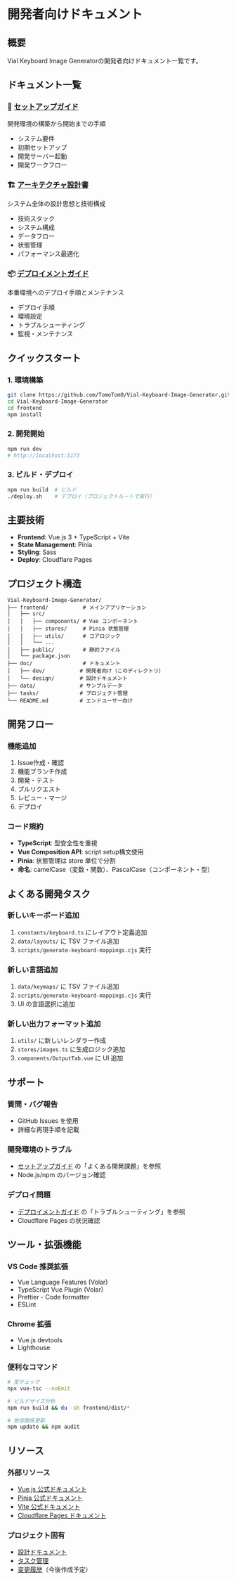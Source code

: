 # 開発者向けドキュメント

## 概要

Vial Keyboard Image Generatorの開発者向けドキュメント一覧です。

## ドキュメント一覧

### 🚀 [セットアップガイド](./setup.md)
開発環境の構築から開始までの手順
- システム要件
- 初期セットアップ
- 開発サーバー起動
- 開発ワークフロー

### 🏗️ [アーキテクチャ設計書](./architecture.md)
システム全体の設計思想と技術構成
- 技術スタック
- システム構成
- データフロー
- 状態管理
- パフォーマンス最適化

### 📦 [デプロイメントガイド](./deployment.md)
本番環境へのデプロイ手順とメンテナンス
- デプロイ手順
- 環境設定
- トラブルシューティング
- 監視・メンテナンス

## クイックスタート

### 1. 環境構築
```bash
git clone https://github.com/TomoTom0/Vial-Keyboard-Image-Generator.git
cd Vial-Keyboard-Image-Generator
cd frontend
npm install
```

### 2. 開発開始
```bash
npm run dev
# http://localhost:5173
```

### 3. ビルド・デプロイ
```bash
npm run build  # ビルド
./deploy.sh    # デプロイ（プロジェクトルートで実行）
```

## 主要技術

- **Frontend**: Vue.js 3 + TypeScript + Vite
- **State Management**: Pinia
- **Styling**: Sass
- **Deploy**: Cloudflare Pages

## プロジェクト構造

```
Vial-Keyboard-Image-Generator/
├── frontend/           # メインアプリケーション
│   ├── src/
│   │   ├── components/ # Vue コンポーネント
│   │   ├── stores/     # Pinia 状態管理
│   │   ├── utils/      # コアロジック
│   │   └── ...
│   ├── public/         # 静的ファイル
│   └── package.json
├── doc/                # ドキュメント
│   ├── dev/           # 開発者向け（このディレクトリ）
│   └── design/        # 設計ドキュメント
├── data/              # サンプルデータ
├── tasks/             # プロジェクト管理
└── README.md          # エンドユーザー向け
```

## 開発フロー

### 機能追加
1. Issue作成・確認
2. 機能ブランチ作成
3. 開発・テスト
4. プルリクエスト
5. レビュー・マージ
6. デプロイ

### コード規約
- **TypeScript**: 型安全性を重視
- **Vue Composition API**: script setup構文使用
- **Pinia**: 状態管理は store 単位で分割
- **命名**: camelCase（変数・関数）、PascalCase（コンポーネント・型）

## よくある開発タスク

### 新しいキーボード追加
1. `constants/keyboard.ts` にレイアウト定義追加
2. `data/layouts/` に TSV ファイル追加
3. `scripts/generate-keyboard-mappings.cjs` 実行

### 新しい言語追加
1. `data/keymaps/` に TSV ファイル追加
2. `scripts/generate-keyboard-mappings.cjs` 実行
3. UI の言語選択に追加

### 新しい出力フォーマット追加
1. `utils/` に新しいレンダラー作成
2. `stores/images.ts` に生成ロジック追加
3. `components/OutputTab.vue` に UI 追加

## サポート

### 質問・バグ報告
- GitHub Issues を使用
- 詳細な再現手順を記載

### 開発環境のトラブル
- [セットアップガイド](./setup.md) の「よくある開発課題」を参照
- Node.js/npm のバージョン確認

### デプロイ問題
- [デプロイメントガイド](./deployment.md) の「トラブルシューティング」を参照
- Cloudflare Pages の状況確認

## ツール・拡張機能

### VS Code 推奨拡張
- Vue Language Features (Volar)
- TypeScript Vue Plugin (Volar)
- Prettier - Code formatter
- ESLint

### Chrome 拡張
- Vue.js devtools
- Lighthouse

### 便利なコマンド
```bash
# 型チェック
npx vue-tsc --noEmit

# ビルドサイズ分析
npm run build && du -sh frontend/dist/*

# 依存関係更新
npm update && npm audit
```

## リソース

### 外部リソース
- [Vue.js 公式ドキュメント](https://ja.vuejs.org/)
- [Pinia 公式ドキュメント](https://pinia.vuejs.org/)
- [Vite 公式ドキュメント](https://ja.vitejs.dev/)
- [Cloudflare Pages ドキュメント](https://developers.cloudflare.com/pages/)

### プロジェクト固有
- [設計ドキュメント](../design/)
- [タスク管理](../../tasks/)
- [変更履歴](../../CHANGELOG.md)（今後作成予定）